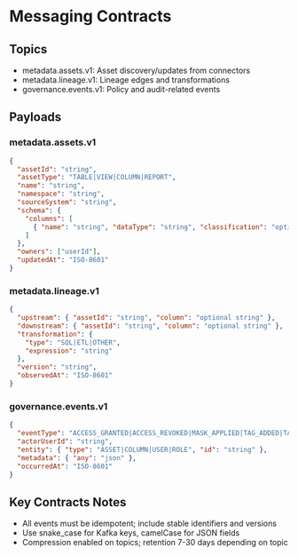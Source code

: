 # Messaging Contracts

## Topics
- metadata.assets.v1: Asset discovery/updates from connectors
- metadata.lineage.v1: Lineage edges and transformations
- governance.events.v1: Policy and audit-related events

## Payloads

### metadata.assets.v1
```json
{
  "assetId": "string",
  "assetType": "TABLE|VIEW|COLUMN|REPORT",
  "name": "string",
  "namespace": "string",
  "sourceSystem": "string",
  "schema": {
    "columns": [
      { "name": "string", "dataType": "string", "classification": "optional string" }
    ]
  },
  "owners": ["userId"],
  "updatedAt": "ISO-8601"
}
```

### metadata.lineage.v1
```json
{
  "upstream": { "assetId": "string", "column": "optional string" },
  "downstream": { "assetId": "string", "column": "optional string" },
  "transformation": {
    "type": "SQL|ETL|OTHER",
    "expression": "string"
  },
  "version": "string",
  "observedAt": "ISO-8601"
}
```

### governance.events.v1
```json
{
  "eventType": "ACCESS_GRANTED|ACCESS_REVOKED|MASK_APPLIED|TAG_ADDED|TAG_REMOVED",
  "actorUserId": "string",
  "entity": { "type": "ASSET|COLUMN|USER|ROLE", "id": "string" },
  "metadata": { "any": "json" },
  "occurredAt": "ISO-8601"
}
```

## Key Contracts Notes
- All events must be idempotent; include stable identifiers and versions
- Use snake_case for Kafka keys, camelCase for JSON fields
- Compression enabled on topics; retention 7-30 days depending on topic 